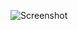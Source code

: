 ![Screenshot](https://raw.githubusercontent.com/Cryakl/Ultimate-RAT-Collection/refs/heads/main/LimeRat/LimeRAT%20v0.1.6.1/Screenshot.png)

